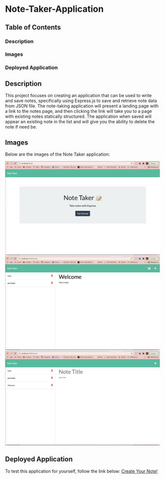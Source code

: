 # Note-Taker-Application

## Table of Contents
### Description
### Images
### Deployed Application

## Description
This project focuses on creating an application that can be used to write and save notes, specifically using Express.js to save and retrieve note data from JSON file. The note-taking application will present a landing page with a link to the notes page, and then clicking the link will take you to a page with existing notes statically structured. The application when saved will appear an existing note in the list and will give you the ability to delete the note if need be. 


## Images
Below are the images of the Note Taker application:

<img src="./public/assets/images/img1.png" alt="Image of Note Taker Application">
<img src="./public/assets/images/img2.png" alt="Image of Note Taker Application">
<img src="./public/assets/images/img3.png" alt="Image of Note Taker Application">

## Deployed Application
To test this application for yourself, follow the link below:
<a href="https://gracetalks.github.io/Cynthia-Career-Portfolio/">Create Your Note!</a> 